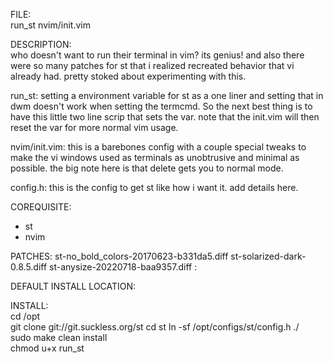 FILE:  
run_st
nvim/init.vim

DESCRIPTION:  
who doesn't want to run their terminal in vim? its genius! and also there 
were so many patches for st that i realized recreated behavior that vi already
had. pretty stoked about experimenting with this.

run_st:
setting a environment variable for st as a one liner and setting that in dwm
doesn't work when setting the termcmd. So the next best thing is to have this
little two line scrip that sets the var. note that the init.vim will then 
reset the var for more normal vim usage.

nvim/init.vim:
this is a barebones config with a couple special tweaks to make the vi windows
used as terminals as unobtrusive and minimal as possible. the big note here
is that delete gets you to normal mode.

config.h:
this is the config to get st like how i want it. add details here.

COREQUISITE:  
* st
* nvim

PATCHES:
st-no_bold_colors-20170623-b331da5.diff
st-solarized-dark-0.8.5.diff
st-anysize-20220718-baa9357.diff
:

DEFAULT INSTALL LOCATION:  

INSTALL:  
cd /opt  
git clone git://git.suckless.org/st
cd st 
ln -sf /opt/configs/st/config.h ./  
sudo make clean install  
chmod u+x run_st

